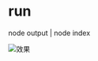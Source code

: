# run
node output | node index

![效果](https://img.alicdn.com/imgextra/i1/O1CN01jyJz0V1HFvUCzgGUl_!!6000000000729-1-tps-1220-1018.gif)
